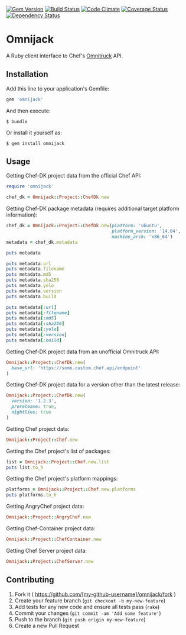[![Gem Version](https://img.shields.io/gem/v/omnijack.svg)][gem]
[![Build Status](https://img.shields.io/travis/RoboticCheese/omnijack-ruby.svg)][travis]
[![Code Climate](https://img.shields.io/codeclimate/github/RoboticCheese/omnijack-ruby.svg)][codeclimate]
[![Coverage Status](https://img.shields.io/coveralls/RoboticCheese/omnijack-ruby.svg)][coveralls]
[![Dependency Status](https://img.shields.io/gemnasium/RoboticCheese/omnijack-ruby.svg)][gemnasium]

[gem]: https://rubygems.org/gems/omnijack
[travis]: https://travis-ci.org/RoboticCheese/omnijack-ruby
[codeclimate]: https://codeclimate.com/github/RoboticCheese/omnijack-ruby
[coveralls]: https://coveralls.io/r/RoboticCheese/omnijack-ruby
[gemnasium]: https://gemnasium.com/RoboticCheese/omnijack-ruby

Omnijack
========

A Ruby client interface to Chef's
[Omnitruck](https://github.com/opscode/opscode-omnitruck) API.

Installation
------------

Add this line to your application's Gemfile:

```ruby
gem 'omnijack'
```

And then execute:

    $ bundle

Or install it yourself as:

    $ gem install omnijack

Usage
-----

Getting Chef-DK project data from the official Chef API:

```ruby
require 'omnijack'

chef_dk = Omnijack::Project::ChefDk.new
```

Getting Chef-DK package metadata (requires additional target platform
information):

```ruby
chef_dk = Omnijack::Project::ChefDk.new(platform: 'ubuntu',
                                        platform_version: '14.04',
                                        machine_arch: 'x86_64')
metadata = chef_dk.metadata

puts metadata

puts metadata.url
puts metadata.filename
puts metadata.md5
puts metadata.sha256
puts metadata.yolo
puts metadata.version
puts metadata.build

puts metadata[:url]
puts metadata[:filename]
puts metadata[:md5]
puts metadata[:sha256]
puts metadata[:yolo]
puts metadata[:version]
puts metadata[:build]
```

Getting Chef-DK project data from an unofficial Omnitruck API:

```ruby
Omnijack::Project::ChefDk.new(
  base_url: 'https://some.custom.chef.api/endpoint'
)
```

Getting Chef-DK project data for a version other than the latest release:

```ruby
Omnijack::Project::ChefDk.new(
  version: '1.2.3',
  prerelease: true,
  nightlies: true
)
```
Getting Chef project data:

```ruby
Omnijack::Project::Chef.new
```

Getting the Chef project's list of packages:

```ruby
list = Omnijack::Project::Chef.new.list
puts list.to_h
```

Getting the Chef project's platform mappings:

```ruby
platforms = Omnijack::Project::Chef.new.platforms
puts platforms.to_h
```

Getting AngryChef project data:

```ruby
Omnijack::Project::AngryChef.new
```

Getting Chef-Container project data:

```ruby
Omnijack::Project::ChefContainer.new
```

Getting Chef Server project data:

```ruby
Omnijack::Project::ChefServer.new
```

Contributing
------------

1. Fork it ( https://github.com/[my-github-username]/omnijack/fork )
2. Create your feature branch (`git checkout -b my-new-feature`)
3. Add tests for any new code and ensure all tests pass (`rake`)
4. Commit your changes (`git commit -am 'Add some feature'`)
5. Push to the branch (`git push origin my-new-feature`)
6. Create a new Pull Request

